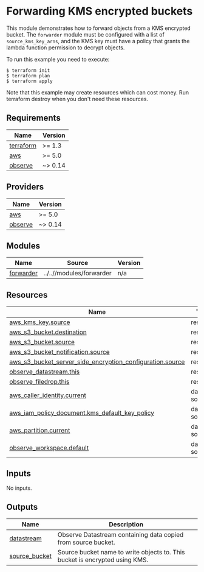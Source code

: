 # Forwarding KMS encrypted buckets

This module demonstrates how to forward objects from a KMS encrypted bucket. The
`forwarder` module must be configured with a list of `source_kms_key_arns`, and
the KMS key must have a policy that grants the lambda function permission to
decrypt objects.

To run this example you need to execute:

```
$ terraform init
$ terraform plan
$ terraform apply
```

Note that this example may create resources which can cost money. Run terraform destroy when you don't need these resources.


<!-- BEGINNING OF PRE-COMMIT-TERRAFORM DOCS HOOK -->
## Requirements

| Name | Version |
|------|---------|
| <a name="requirement_terraform"></a> [terraform](#requirement\_terraform) | >= 1.3 |
| <a name="requirement_aws"></a> [aws](#requirement\_aws) | >= 5.0 |
| <a name="requirement_observe"></a> [observe](#requirement\_observe) | ~> 0.14 |

## Providers

| Name | Version |
|------|---------|
| <a name="provider_aws"></a> [aws](#provider\_aws) | >= 5.0 |
| <a name="provider_observe"></a> [observe](#provider\_observe) | ~> 0.14 |

## Modules

| Name | Source | Version |
|------|--------|---------|
| <a name="module_forwarder"></a> [forwarder](#module\_forwarder) | ../..//modules/forwarder | n/a |

## Resources

| Name | Type |
|------|------|
| [aws_kms_key.source](https://registry.terraform.io/providers/hashicorp/aws/latest/docs/resources/kms_key) | resource |
| [aws_s3_bucket.destination](https://registry.terraform.io/providers/hashicorp/aws/latest/docs/resources/s3_bucket) | resource |
| [aws_s3_bucket.source](https://registry.terraform.io/providers/hashicorp/aws/latest/docs/resources/s3_bucket) | resource |
| [aws_s3_bucket_notification.source](https://registry.terraform.io/providers/hashicorp/aws/latest/docs/resources/s3_bucket_notification) | resource |
| [aws_s3_bucket_server_side_encryption_configuration.source](https://registry.terraform.io/providers/hashicorp/aws/latest/docs/resources/s3_bucket_server_side_encryption_configuration) | resource |
| [observe_datastream.this](https://registry.terraform.io/providers/observeinc/observe/latest/docs/resources/datastream) | resource |
| [observe_filedrop.this](https://registry.terraform.io/providers/observeinc/observe/latest/docs/resources/filedrop) | resource |
| [aws_caller_identity.current](https://registry.terraform.io/providers/hashicorp/aws/latest/docs/data-sources/caller_identity) | data source |
| [aws_iam_policy_document.kms_default_key_policy](https://registry.terraform.io/providers/hashicorp/aws/latest/docs/data-sources/iam_policy_document) | data source |
| [aws_partition.current](https://registry.terraform.io/providers/hashicorp/aws/latest/docs/data-sources/partition) | data source |
| [observe_workspace.default](https://registry.terraform.io/providers/observeinc/observe/latest/docs/data-sources/workspace) | data source |

## Inputs

No inputs.

## Outputs

| Name | Description |
|------|-------------|
| <a name="output_datastream"></a> [datastream](#output\_datastream) | Observe Datastream containing data copied from source bucket. |
| <a name="output_source_bucket"></a> [source\_bucket](#output\_source\_bucket) | Source bucket name to write objects to. This bucket is encrypted using KMS. |
<!-- END OF PRE-COMMIT-TERRAFORM DOCS HOOK -->

